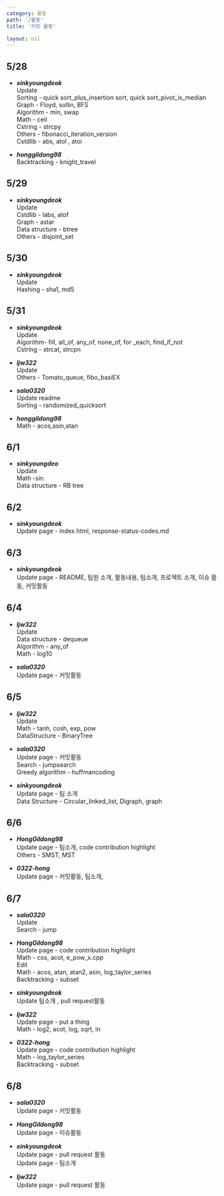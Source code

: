 ```yaml
---
category: 활동
path: '/활동'
title: '커밋 활동'

layout: nil
---
```


5/28
---
- ***sinkyoungdeok***  <br>
Update<br>
Sorting - quick sort_plus_insertion sort, quick sort_pivot_is_median  <br>
Graph - Floyd, sollin, BFS <br>
Algorithm - min, swap <br>
Math - ceil <br>
Cstring - strcpy <br>
Others - fibonacci_iteration_version <br>
Cstdlib - abs, atol , atoi <br>

- ***honggildong98*** <br>
Backtracking - knight_travel <br>

5/29
---
- ***sinkyoungdeok*** <br>
Update<br>
Cstdlib - labs, atof  <br>
Graph - astar <br>
Data structure - btree <br>
Others - disjoint_set <br>

5/30
---
- ***sinkyoungdeok*** <br>
Update<br>
Hashing - sha1, md5 <br>

5/31
---
- ***sinkyoungdeok*** <br>
Update<br>
Algorithm- fill, all_of, any_of, none_of, for _each, find_if_not <br>
Cstring - strcat, strcpn <br>

- ***ljw322***<br>
Update<br>
Others - Tomato_queue, fibo_basiEX  <br>

- ***sala0320*** <br>
Update readme <br>
Sorting - randomized_quicksort  <br>

- ***honggildong98*** <br>
Math - acos,asin,atan <br>

6/1
---
- ***sinkyoungdeo*** <br>
Update <br>
Math -sin <br>
Data structure - RB tree <br>

6/2
---
- ***sinkyoungdeok*** <br>
Update page - index.html, response-status-codes.md <br>

6/3
---
- ***sinkyoungdeok*** <br>
Update page - README, 팀원 소개, 활동내용, 팀소개, 프로젝트 소개, 이슈 활동, 커밋활동<br>

6/4
---
- ***ljw322*** <br>
Update<br>
Data structure - dequeue <br>
Algorithm - any_of<br>
Math - log10 <br>

- ***sala0320*** <br>
Update page - 커밋활동 <br>

6/5
---
- ***ljw322***<br>
Update<br>
Math - tanh, cosh, exp, pow<br>
DataStructure - BinaryTree<br>

- ***sala0320*** <br>
Update page - 커밋활동 <br>
Search - jumpsearch <br>
Greedy algorithm - huffmancoding<br>

- ***sinkyoungdeok*** <br>
Update page - 팀 소개<br>
Data Structure - Circular_linked_list, Digraph, graph <br>

6/6
---
- ***HongGildong98*** <br>
Update page - 팀소개, code contribution highlight<br>
Others - SMST, MST<br>

- ***0322-hong***<br>
Update page - 커밋활동, 팀소개,<br>


6/7
---
- ***sala0320*** <br>
Update <br>
Search - jump<br>

- ***HongGildong98*** <br>
Update page - code contribution highlight<br>
Math - cos, acot, e_pow_x.cpp<br>
Edit<br>
Math -  acos, atan, atan2, asin, log_taylor_series<br>
Backtracking - subset<br>

- ***sinkyoungdeok*** <br>
Update 팀소개 , pull request활동<br>

- ***ljw322*** <br>
Update page - put a thing<br>
Math - log2, acot, log, sqrt, in <br>

- ***0322-hong*** <br>
Update page - code contribution highlight<br>
Math -  log_taylor_series <br>
Backtracking - subset <br>

6/8
---
- ***sala0320*** <br>
Update page - 커밋활동<br>

- ***HongGildong98*** <br>
Update page - 이슈활동<br>

- ***sinkyoungdeok*** <br>
Update page - pull request 활동<br>
Update page - 팀소개<br>

- ***ljw322*** <br>
Update page - pull request 활동<br>



